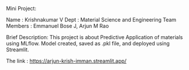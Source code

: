 Mini Project:

Name : Krishnakumar V
Dept : Material Science and Engineering
Team Members : Emmanuel Bose J, Arjun M Rao

Brief Description:
This project is about Predictive Application of materials using MLflow. Model created, saved as .pkl file, and deployed using Streamlit.

The  link : https://arjun-krish-imman.streamlit.app/
